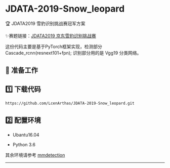 # JDATA-2019-Snow_leopard

:trophy: JDATA2019 雪豹识别挑战赛冠军方案

:sparkles:赛题链接：[JDATA2019 京东雪豹识别挑战赛](https://jdata.jd.com/html/detail.html?id=9)

这份代码主要是基于PyTorch框架实现，检测部分Cascade_rcnn(resnext101+fpn); 识别部分用的是 Vgg19 分类网络。

:running: 准备工作
-----

## :one: 下载代码

```
https://github.com/LcenArthas/JDATA-2019-Snow_leopard.git
```

## :two: 配置环境

 - Ubantu16.04

 - Python 3.6
 
 其余环境请参考 [mmdetection](https://github.com/open-mmlab/mmdetection)
 
 ------------------------------------------------------------

